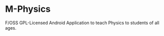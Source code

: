 M-Physics
=========

F/OSS GPL-Licensed Android Application to teach Physics to students of all ages.
